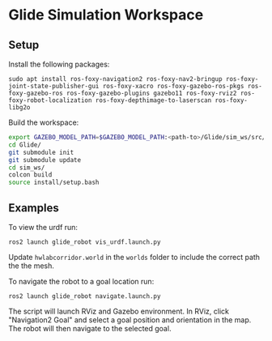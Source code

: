 # Glide Simulation Workspace

## Setup
Install the following packages:
```
sudo apt install ros-foxy-navigation2 ros-foxy-nav2-bringup ros-foxy-joint-state-publisher-gui ros-foxy-xacro ros-foxy-gazebo-ros-pkgs ros-foxy-gazebo-ros ros-foxy-gazebo-plugins gazebo11 ros-foxy-rviz2 ros-foxy-robot-localization ros-foxy-depthimage-to-laserscan ros-foxy-libg2o
```

Build the workspace:
```bash
export GAZEBO_MODEL_PATH=$GAZEBO_MODEL_PATH:<path-to>/Glide/sim_ws/src/glide_robot/models/
cd Glide/
git submodule init
git submodule update
cd sim_ws/
colcon build
source install/setup.bash
```

## Examples
To view the urdf run:
```
ros2 launch glide_robot vis_urdf.launch.py
```

Update `hwlabcorridor.world` in the `worlds` folder to include the correct path the the mesh.

To navigate the robot to a goal location run:
```
ros2 launch glide_robot navigate.launch.py
```
The script will launch RViz and Gazebo environment. In RViz, click "Navigation2 Goal" and select a goal position and orientation in the map. The robot will then navigate to the selected goal. 